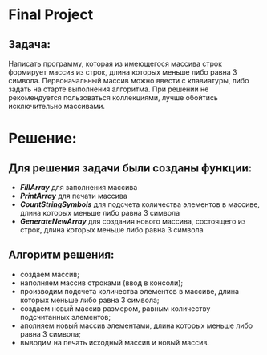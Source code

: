 # Final Project #
## Задача: ##
Написать программу, которая из имеющегося массива строк формирует массив из строк, длина которых меньше либо равна 3 символа. Первоначальный массив можно ввести с клавиатуры, либо задать на старте выполнения алгоритма. При решении не рекомендуется пользоваться коллекциями, лучше обойтись исключительно массивами.

# Решение: #
## Для решения задачи были созданы функции: ##
* ***FillArray*** для заполнения массива
* ***PrintArray*** для печати массива
* ***CountStringSymbols*** для подсчета количества элементов в массиве, длина которых меньше либо равна 3 символа
* ***GenerateNewArray*** для создания нового массива, состоящего из строк, длина которых меньше либо равна 3 символа

## Алгоритм решения: ##
* создаем массив;
* наполняем массив строками (ввод в консоли);
* производим подсчета количества элементов в массиве, длина которых меньше либо равна 3 символа;
* создаем новый массив размером, равным количеству подсчитанных элементов;
* аполняем новый массив элементами, длина которых меньше либо равна 3 символа;
* выводим на печать исходный массив и новый массив.
